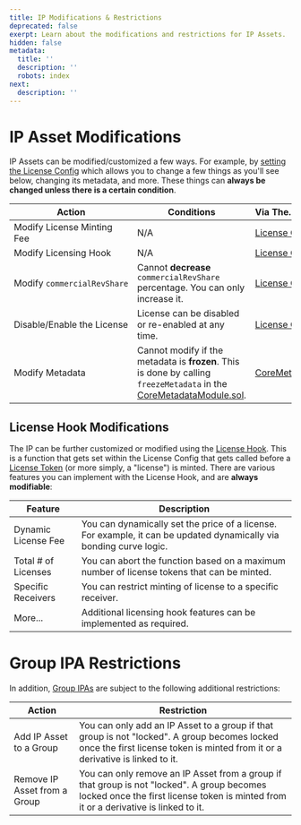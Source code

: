 ```yaml
---
title: IP Modifications & Restrictions
deprecated: false
exerpt: Learn about the modifications and restrictions for IP Assets.
hidden: false
metadata:
  title: ''
  description: ''
  robots: index
next:
  description: ''
---
```

# IP Asset Modifications

IP Assets can be modified/customized a few ways. For example, by [setting the License Config](doc:license-config-hook) which allows you to change a few things as you'll see below, changing its metadata, and more. These things can **always be changed unless there is a certain condition**.

| **Action**                  | **Conditions**                                                                                                                                                                                                                        | Via The...                                                                                                                              |
| --------------------------- | ------------------------------------------------------------------------------------------------------------------------------------------------------------------------------------------------------------------------------------- | :-------------------------------------------------------------------------------------------------------------------------------------- |
| Modify License Minting Fee  | N/A                                                                                                                                                                                                                                   | [License Config](doc:license-config-hook)                                                                                               |
| Modify Licensing Hook       | N/A                                                                                                                                                                                                                                   | [License Config](doc:license-config-hook)                                                                                               |
| Modify `commercialRevShare` | Cannot **decrease** `commercialRevShare` percentage. You can only increase it.                                                                                                                                                        | [License Config](doc:license-config-hook)                                                                                               |
| Disable/Enable the License  | License can be disabled or re-enabled at any time.                                                                                                                                                                                    | [License Config](doc:license-config-hook)                                                                                               |
| Modify Metadata             | Cannot modify if the metadata is **frozen**. This is done by calling `freezeMetadata` in the [CoreMetadataModule.sol](https://github.com/storyprotocol/protocol-core-v1/blob/main/contracts/modules/metadata/CoreMetadataModule.sol). | [CoreMetadataModule.sol](https://github.com/storyprotocol/protocol-core-v1/blob/main/contracts/modules/metadata/CoreMetadataModule.sol) |

## License Hook Modifications

The IP can be further customized or modified using the [License Hook](https://docs.story.foundation/docs/license-config-hook#/licensing-hook). This is a function that gets set within the License Config that gets called before a [License Token](doc:license-token) (or more simply, a "license") is minted. There are various features you can implement with the License Hook, and are **always modifiable**:

| **Feature**         | **Description**                                                                                                     |
| ------------------- | ------------------------------------------------------------------------------------------------------------------- |
| Dynamic License Fee | You can dynamically set the price of a license. For example, it can be updated dynamically via bonding curve logic. |
| Total # of Licenses | You can abort the function based on a maximum number of license tokens that can be minted.                          |
| Specific Receivers  | You can restrict minting of license to a specific receiver.                                                         |
| More...             | Additional licensing hook features can be implemented as required.                                                  |

# Group IPA Restrictions

In addition, [Group IPAs](doc:grouping-module) are subject to the following additional restrictions:

| **Action**                   | **Restriction**                                                                                                                                                                    |
| ---------------------------- | ---------------------------------------------------------------------------------------------------------------------------------------------------------------------------------- |
| Add IP Asset to a Group      | You can only add an IP Asset to a group if that group is not "locked". A group becomes locked once the first license token is minted from it or a derivative is linked to it.      |
| Remove IP Asset from a Group | You can only remove an IP Asset from a group if that group is not "locked". A group becomes locked once the first license token is minted from it or a derivative is linked to it. |